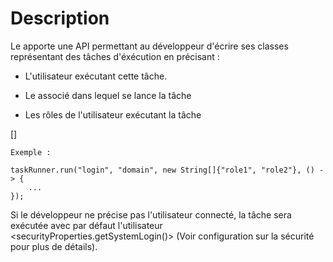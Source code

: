 # Description

 Le <common> apporte une API permettant au développeur d'écrire ses classes représentant des tâches d'éxécution en précisant :

 * L'utilisateur exécutant cette tâche.

 * Le <domain> associé dans lequel se lance la tâche

 * Les rôles de l'utilisateur exécutant la tâche

 []

```
Exemple :

taskRunner.run("login", "domain", new String[]{"role1", "role2"}, () -> {
    ...
});
```

 Si le développeur ne précise pas l'utilisateur connecté, la tâche sera exécutée avec par défaut l'utilisateur <securityProperties.getSystemLogin()> (Voir configuration sur la sécurité pour plus de détails).
